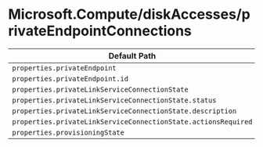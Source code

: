 # Microsoft.Compute/diskAccesses/privateEndpointConnections

| Default Path | Alias |
|---|---|
| `properties.privateEndpoint` | `Microsoft.Compute/diskAccesses/privateEndpointConnections/privateEndpoint` |
| `properties.privateEndpoint.id` | `Microsoft.Compute/diskAccesses/privateEndpointConnections/privateEndpoint.id` |
| `properties.privateLinkServiceConnectionState` | `Microsoft.Compute/diskAccesses/privateEndpointConnections/privateLinkServiceConnectionState` |
| `properties.privateLinkServiceConnectionState.status` | `Microsoft.Compute/diskAccesses/privateEndpointConnections/privateLinkServiceConnectionState.status` |
| `properties.privateLinkServiceConnectionState.description` | `Microsoft.Compute/diskAccesses/privateEndpointConnections/privateLinkServiceConnectionState.description` |
| `properties.privateLinkServiceConnectionState.actionsRequired` | `Microsoft.Compute/diskAccesses/privateEndpointConnections/privateLinkServiceConnectionState.actionsRequired` |
| `properties.provisioningState` | `Microsoft.Compute/diskAccesses/privateEndpointConnections/provisioningState` |

